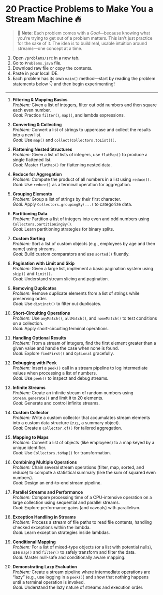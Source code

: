 # 20 Practice Problems to Make You a Stream Machine 🔥

> 🧠 **Note:** Each problem comes with a *Goal*—because knowing what you're trying to get out of a problem matters. This isn't just practice for the sake of it. The idea is to build real, usable intuition around streams—one concept at a time.

1. Open `/problems/src` in a new tab.
2. Go to `Problems.java` file. 
3. Download raw file or copy the contents.
4. Paste in your local IDE.
5. Each problem has its own `main()` method—start by reading the problem statements below 👇 and then begin 
experimenting!

---



1. **Filtering & Mapping Basics**  
   *Problem:* Given a list of integers, filter out odd numbers and then square each even number.  
   *Goal:* Practice `filter()`, `map()`, and lambda expressions.

2. **Converting & Collecting**  
   *Problem:* Convert a list of strings to uppercase and collect the results into a new list.  
   *Goal:* Use `map()` and `collect(Collectors.toList())`.

3. **Flattening Nested Structures**  
   *Problem:* Given a list of lists of integers, use `flatMap()` to produce a single flattened list.  
   *Goal:* Master `flatMap()` for flattening nested data.

4. **Reduce for Aggregation**  
   *Problem:* Compute the product of all numbers in a list using `reduce()`.  
   *Goal:* Use `reduce()` as a terminal operation for aggregation.

5. **Grouping Elements**  
   *Problem:* Group a list of strings by their first character.  
   *Goal:* Apply `Collectors.groupingBy(...)` to categorize data.

6. **Partitioning Data**  
   *Problem:* Partition a list of integers into even and odd numbers using `Collectors.partitioningBy()`.  
   *Goal:* Learn partitioning strategies for binary splits.

7. **Custom Sorting**  
   *Problem:* Sort a list of custom objects (e.g., employees by age and then name) using streams.  
   *Goal:* Build custom comparators and use `sorted()` fluently.

8. **Pagination with Limit and Skip**  
   *Problem:* Given a large list, implement a basic pagination system using `skip()` and `limit()`.  
   *Goal:* Understand stream slicing and pagination.

9. **Removing Duplicates**  
   *Problem:* Remove duplicate elements from a list of strings while preserving order.  
   *Goal:* Use `distinct()` to filter out duplicates.

10. **Short-Circuiting Operations**  
    *Problem:* Use `anyMatch()`, `allMatch()`, and `noneMatch()` to test conditions on a collection.  
    *Goal:* Apply short-circuiting terminal operations.

11. **Handling Optional Results**  
    *Problem:* From a stream of integers, find the first element greater than a given value and handle the case when none is found.  
    *Goal:* Explore `findFirst()` and `Optional` gracefully.

12. **Debugging with Peek**  
    *Problem:* Insert a `peek()` call in a stream pipeline to log intermediate values when processing a list of numbers.  
    *Goal:* Use `peek()` to inspect and debug streams.

13. **Infinite Streams**  
    *Problem:* Create an infinite stream of random numbers using `Stream.generate()` and limit it to 20 elements.  
    *Goal:* Generate and control infinite streams.

14. **Custom Collector**  
    *Problem:* Write a custom collector that accumulates stream elements into a custom data structure (e.g., a summary object).  
    *Goal:* Create a `Collector.of()` for tailored aggregation.

15. **Mapping to Maps**  
    *Problem:* Convert a list of objects (like employees) to a map keyed by a unique identifier.  
    *Goal:* Use `Collectors.toMap()` for transformation.

16. **Combining Multiple Operations**  
    *Problem:* Chain several stream operations (filter, map, sorted, and reduce) to compute a statistical summary (like the sum of squared even numbers).  
    *Goal:* Design an end-to-end stream pipeline.

17. **Parallel Streams and Performance**  
    *Problem:* Compare processing time of a CPU-intensive operation on a large collection using sequential and parallel streams.  
    *Goal:* Explore performance gains (and caveats) with parallelism.

18. **Exception Handling in Streams**  
    *Problem:* Process a stream of file paths to read file contents, handling checked exceptions within the lambda.  
    *Goal:* Learn exception strategies inside lambdas.

19. **Conditional Mapping**  
    *Problem:* For a list of mixed-type objects (or a list with potential nulls), use `map()` and `filter()` to safely transform and filter the data.  
    *Goal:* Master null-safe and conditionally aware mapping.

20. **Demonstrating Lazy Evaluation**  
    *Problem:* Create a stream pipeline where intermediate operations are “lazy” (e.g., use logging in a `peek()`) and show that nothing happens until a terminal operation is invoked.  
    *Goal:* Understand the lazy nature of streams and execution order.
